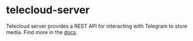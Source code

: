 # telecloud-server

Telecloud server provides a REST API for interacting with Telegram to store media. Find more in the [docs](https://tasty-baboon-13.redoc.ly/).